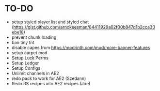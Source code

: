# TO-DO

-   setup styled player list and styled chat (https://gist.github.com/arnokeesman/84411929a02f00b847d1b2cca30ebe18)
-   prevent chunk loading
-   ban tiny tnt
-   disable capes from https://modrinth.com/mod/more-banner-features
-   setup carpet mod
-   Setup Luck Perms
-   Setup Ledger
-   Setup Configs
-   Unlimit channels in AE2
-   redo pack to work for AE2 (Szedann)
-   Redo RS recipes into AE2 recipes (Joe)
